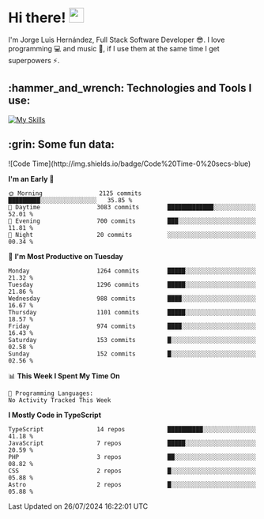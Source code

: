 <h1 align="left">
 <abc>
  <br>Hi there! <img src="https://user-images.githubusercontent.com/42378118/110234147-e3259600-7f4e-11eb-95be-0c4047144dea.gif" width="30"><br>
 </abc>
</h1>

I'm Jorge Luis Hernández, Full Stack Software Developer :sunglasses:. I love programming :computer: and music :musical_score:, if I use them at the same time I get superpowers :zap:. 


<h2 align="left">:hammer_and_wrench: Technologies and Tools I use:</h2>

[![My Skills](https://skillicons.dev/icons?i=js,ts,html,css,py,vue,react,next,nest,postgres,mysql)](https://skillicons.dev)

<h2 align="left">:grin: Some fun data:</h2>
<!--START_SECTION:waka-->
![Code Time](http://img.shields.io/badge/Code%20Time-0%20secs-blue)

**I'm an Early 🐤** 

```text
🌞 Morning                2125 commits        █████████░░░░░░░░░░░░░░░░   35.85 % 
🌆 Daytime                3083 commits        █████████████░░░░░░░░░░░░   52.01 % 
🌃 Evening                700 commits         ███░░░░░░░░░░░░░░░░░░░░░░   11.81 % 
🌙 Night                  20 commits          ░░░░░░░░░░░░░░░░░░░░░░░░░   00.34 % 
```
📅 **I'm Most Productive on Tuesday** 

```text
Monday                   1264 commits        █████░░░░░░░░░░░░░░░░░░░░   21.32 % 
Tuesday                  1296 commits        █████░░░░░░░░░░░░░░░░░░░░   21.86 % 
Wednesday                988 commits         ████░░░░░░░░░░░░░░░░░░░░░   16.67 % 
Thursday                 1101 commits        █████░░░░░░░░░░░░░░░░░░░░   18.57 % 
Friday                   974 commits         ████░░░░░░░░░░░░░░░░░░░░░   16.43 % 
Saturday                 153 commits         █░░░░░░░░░░░░░░░░░░░░░░░░   02.58 % 
Sunday                   152 commits         █░░░░░░░░░░░░░░░░░░░░░░░░   02.56 % 
```


📊 **This Week I Spent My Time On** 

```text
💬 Programming Languages: 
No Activity Tracked This Week
```

**I Mostly Code in TypeScript** 

```text
TypeScript               14 repos            ██████████░░░░░░░░░░░░░░░   41.18 % 
JavaScript               7 repos             █████░░░░░░░░░░░░░░░░░░░░   20.59 % 
PHP                      3 repos             ██░░░░░░░░░░░░░░░░░░░░░░░   08.82 % 
CSS                      2 repos             █░░░░░░░░░░░░░░░░░░░░░░░░   05.88 % 
Astro                    2 repos             █░░░░░░░░░░░░░░░░░░░░░░░░   05.88 % 
```




 Last Updated on 26/07/2024 16:22:01 UTC
<!--END_SECTION:waka-->
